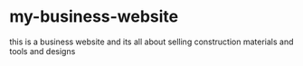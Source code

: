 # my-business-website
this is a business website and its all about selling construction materials and tools and designs
